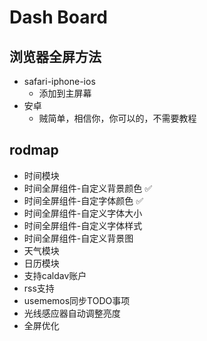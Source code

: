 # Dash Board


## 浏览器全屏方法
* safari-iphone-ios
  * 添加到主屏幕
* 安卓
  * 贼简单，相信你，你可以的，不需要教程

## rodmap
* 时间模块
* 时间全屏组件-自定义背景颜色 ✅
* 时间全屏组件-自定字体颜色 ✅
* 时间全屏组件-自定义字体大小
* 时间全屏组件-自定义字体样式
* 时间全屏组件-自定义背景图
* 天气模块
* 日历模块
* 支持caldav账户
* rss支持
* usememos同步TODO事项
* 光线感应器自动调整亮度
* 全屏优化